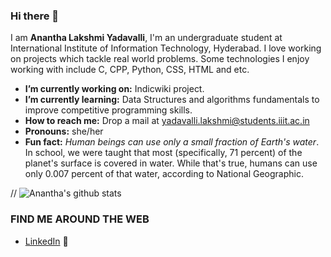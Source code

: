 ### Hi there 👋

  I am **Anantha Lakshmi Yadavalli**, I'm an undergraduate student at International Institute of Information Technology, Hyderabad. I love working on projects which tackle real world problems. Some technologies I enjoy working with include C, CPP, Python, CSS, HTML and etc.

* **I’m currently working on:** Indicwiki project.
*  **I’m currently learning:** Data Structures and algorithms fundamentals to improve competitive programming skills.
*  **How to reach me:** Drop a mail at yadavalli.lakshmi@students.iiit.ac.in
*  **Pronouns:** she/her
*  **Fun fact:**  *Human beings can use only a small fraction of Earth's water*. In school, we were taught that most (specifically, 71 percent) of the planet's surface is covered in water. While that's true, humans can use only 0.007 percent of that water, according to National Geographic.

// ![Anantha's github stats](https://github-readme-stats.vercel.app/api?username=Anantha-web&count_private=true&show_icons=true&theme=merko)

### FIND ME AROUND THE WEB
* [LinkedIn](https://www.linkedin.com/in/anantha-lakshmi-yadavalli-5aa7a2212/) :briefcase:
